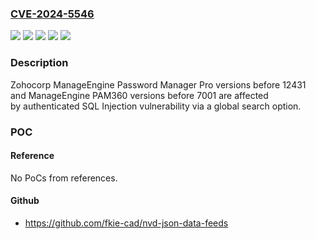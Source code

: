 ### [CVE-2024-5546](https://cve.mitre.org/cgi-bin/cvename.cgi?name=CVE-2024-5546)
![](https://img.shields.io/static/v1?label=Product&message=PAM360&color=blue)
![](https://img.shields.io/static/v1?label=Product&message=Password%20Manager%20Pro&color=blue)
![](https://img.shields.io/static/v1?label=Version&message=0%3C%2012431%20&color=brighgreen)
![](https://img.shields.io/static/v1?label=Version&message=0%3C%207001%20&color=brighgreen)
![](https://img.shields.io/static/v1?label=Vulnerability&message=CWE-89%20Improper%20Neutralization%20of%20Special%20Elements%20used%20in%20an%20SQL%20Command%20('SQL%20Injection')&color=brighgreen)

### Description

Zohocorp ManageEngine Password Manager Pro versions before 12431 and ManageEngine PAM360 versions before 7001 are affected by authenticated SQL Injection vulnerability via a global search option.

### POC

#### Reference
No PoCs from references.

#### Github
- https://github.com/fkie-cad/nvd-json-data-feeds

